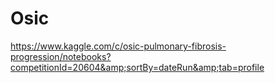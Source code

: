 # Osic
https://www.kaggle.com/c/osic-pulmonary-fibrosis-progression/notebooks?competitionId=20604&amp;sortBy=dateRun&amp;tab=profile
